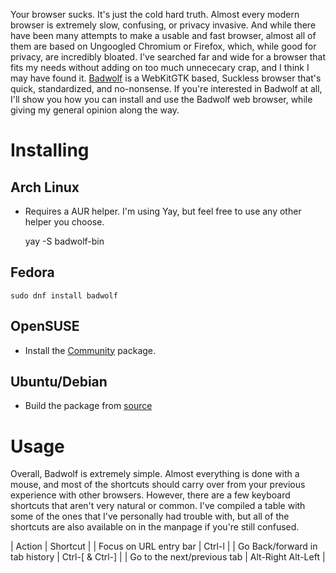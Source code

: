Your browser sucks. It's just the cold hard truth. Almost every modern browser is extremely slow, confusing, or privacy invasive. And while there have been many attempts to make a usable and fast browser, almost all of them are based on Ungoogled Chromium or Firefox, which, while good for privacy, are incredibly bloated. I've searched far and wide for a browser that fits my needs without adding on too much unnececary crap, and I think I may have found it. [Badwolf](https://hacktivis.me/projects/badwolf) is a WebKitGTK based, Suckless browser that's quick, standardized, and no-nonsense. If you're interested in Badwolf at all, I'll show you how you can install and use the Badwolf web browser, while giving my general opinion along the way.

# Installing

## Arch Linux

- Requires a AUR helper. I'm using Yay, but feel free to use any other helper you choose.

	yay -S badwolf-bin

## Fedora

	sudo dnf install badwolf

## OpenSUSE

- Install the [Community](https://software.opensuse.org/package/badwolf?search_term=Badwolf) package.

## Ubuntu/Debian

- Build the package from [source](https://hacktivis.me/releases/badwolf-1.2.1.tar.gz)

# Usage

Overall, Badwolf is extremely simple. Almost everything is done with a mouse, and most of the shortcuts should carry over from your previous experience with other browsers. However, there are a few keyboard shortcuts that aren't very natural or common. I've compiled a table with some of the ones that I've personally had trouble with, but all of the shortcuts are also available on in the manpage if you're still confused.

| Action                         | Shortcut           |
| Focus on URL entry bar         | Ctrl-l             |
| Go Back/forward in tab history | Ctrl-[ & Ctrl-]    |
| Go to the next/previous tab    | Alt-Right Alt-Left |
